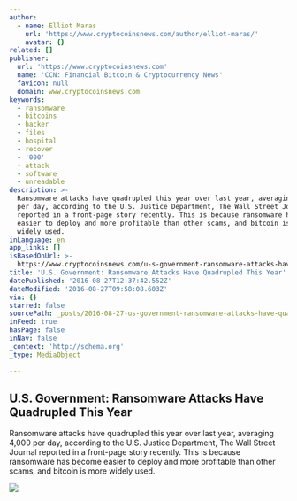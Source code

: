```yaml
---
author:
  - name: Elliot Maras
    url: 'https://www.cryptocoinsnews.com/author/elliot-maras/'
    avatar: {}
related: []
publisher:
  url: 'https://www.cryptocoinsnews.com'
  name: 'CCN: Financial Bitcoin & Cryptocurrency News'
  favicon: null
  domain: www.cryptocoinsnews.com
keywords:
  - ransomware
  - bitcoins
  - hacker
  - files
  - hospital
  - recover
  - '000'
  - attack
  - software
  - unreadable
description: >-
  Ransomware attacks have quadrupled this year over last year, averaging 4,000
  per day, according to the U.S. Justice Department, The Wall Street Journal
  reported in a front-page story recently. This is because ransomware has become
  easier to deploy and more profitable than other scams, and bitcoin is more
  widely used.
inLanguage: en
app_links: []
isBasedOnUrl: >-
  https://www.cryptocoinsnews.com/u-s-government-ransomware-attacks-have-quadrupled-this-year/
title: 'U.S. Government: Ransomware Attacks Have Quadrupled This Year'
datePublished: '2016-08-27T12:37:42.552Z'
dateModified: '2016-08-27T09:58:08.603Z'
via: {}
starred: false
sourcePath: _posts/2016-08-27-us-government-ransomware-attacks-have-quadrupled-this-yea.md
inFeed: true
hasPage: false
inNav: false
_context: 'http://schema.org'
_type: MediaObject

---
```

<article style=""><h1>U.S. Government: Ransomware Attacks Have Quadrupled This Year</h1><p>Ransomware attacks have quadrupled this year over last year, averaging 4,000 per day, according to the U.S. Justice Department, The Wall Street Journal reported in a front-page story recently. This is because ransomware has become easier to deploy and more profitable than other scams, and bitcoin is more widely used.</p><img src="https://www.cryptocoinsnews.com/wp-content/uploads/2016/08/FinTech-Startup-Says-Law-Enforcement-Is-Ramping-Up-Ransomware-Arrests.jpg" /></article>